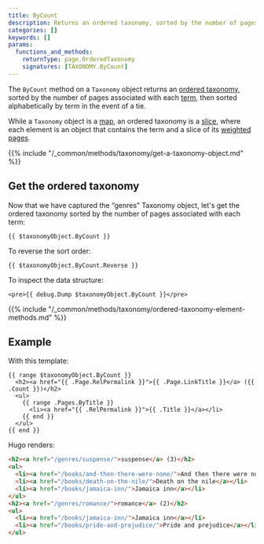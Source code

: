 ```yaml
---
title: ByCount
description: Returns an ordered taxonomy, sorted by the number of pages associated with each term.
categories: []
keywords: []
params:
  functions_and_methods:
    returnType: page.OrderedTaxonomy
    signatures: [TAXONOMY.ByCount]
---
```


The `ByCount` method on a `Taxonomy` object returns an [ordered taxonomy](g), sorted by the number of pages associated with each [term](g), then sorted alphabetically by term in the event of a tie.

While a `Taxonomy` object is a [map](g), an ordered taxonomy is a [slice](g), where each element is an object that contains the term and a slice of its [weighted pages](g).

{{% include "/_common/methods/taxonomy/get-a-taxonomy-object.md" %}}

## Get the ordered taxonomy

Now that we have captured the “genres” Taxonomy object, let's get the ordered taxonomy sorted by the number of pages associated with each term:

```go-html-template
{{ $taxonomyObject.ByCount }}
```

To reverse the sort order:

```go-html-template
{{ $taxonomyObject.ByCount.Reverse }}
```

To inspect the data structure:

```go-html-template
<pre>{{ debug.Dump $taxonomyObject.ByCount }}</pre>
```

{{% include "/_common/methods/taxonomy/ordered-taxonomy-element-methods.md" %}}

## Example

With this template:

```go-html-template
{{ range $taxonomyObject.ByCount }}
  <h2><a href="{{ .Page.RelPermalink }}">{{ .Page.LinkTitle }}</a> ({{ .Count }})</h2>
  <ul>
    {{ range .Pages.ByTitle }}
      <li><a href="{{ .RelPermalink }}">{{ .Title }}</a></li>
    {{ end }}
  </ul>
{{ end }}
```

Hugo renders:

```html
<h2><a href="/genres/suspense/">suspense</a> (3)</h2>
<ul>
  <li><a href="/books/and-then-there-were-none/">And then there were none</a></li>
  <li><a href="/books/death-on-the-nile/">Death on the nile</a></li>
  <li><a href="/books/jamaica-inn/">Jamaica inn</a></li>
</ul>
<h2><a href="/genres/romance/">romance</a> (2)</h2>
<ul>
  <li><a href="/books/jamaica-inn/">Jamaica inn</a></li>
  <li><a href="/books/pride-and-prejudice/">Pride and prejudice</a></li>
</ul>
```
